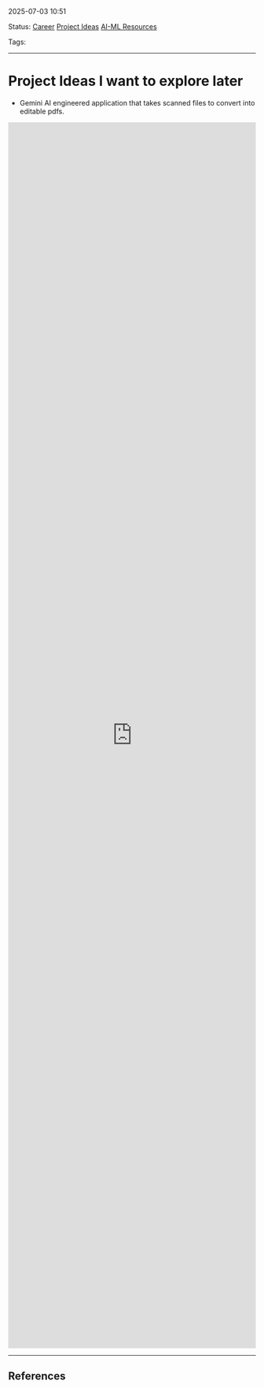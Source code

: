 
2025-07-03 10:51

Status: [Career](3%20-%20Tags/Career.md) [Project Ideas](3%20-%20Tags/Project%20Ideas.md) [AI-ML Resources](../Resources/AI-ML%20Resources.md)

Tags:

---
# Project Ideas I want to explore later

- Gemini AI engineered application that takes scanned files to convert into editable pdfs.

<iframe src="https://www.linkedin.com/embed/feed/update/urn:li:share:7344587169824411649" height="2490" width="504" frameborder="0" allowfullscreen="" title="Embedded post"></iframe>

---
## References